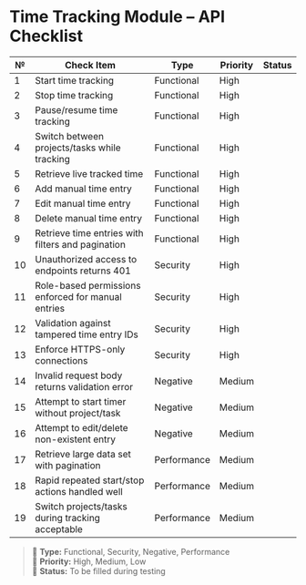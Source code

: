 # Time Tracking Module – API Checklist

| №  | Check Item                                             | Type        | Priority | Status |
|----|---------------------------------------------------------|-------------|----------|--------|
| 1  | Start time tracking                                     | Functional  | High     |        |
| 2  | Stop time tracking                                      | Functional  | High     |        |
| 3  | Pause/resume time tracking                              | Functional  | High     |        |
| 4  | Switch between projects/tasks while tracking            | Functional  | High     |        |
| 5  | Retrieve live tracked time                              | Functional  | High     |        |
| 6  | Add manual time entry                                   | Functional  | High     |        |
| 7  | Edit manual time entry                                  | Functional  | High     |        |
| 8  | Delete manual time entry                                | Functional  | High     |        |
| 9  | Retrieve time entries with filters and pagination       | Functional  | High     |        |
| 10 | Unauthorized access to endpoints returns 401            | Security    | High     |        |
| 11 | Role-based permissions enforced for manual entries      | Security    | High     |        |
| 12 | Validation against tampered time entry IDs              | Security    | High     |        |
| 13 | Enforce HTTPS-only connections                          | Security    | High     |        |
| 14 | Invalid request body returns validation error           | Negative    | Medium   |        |
| 15 | Attempt to start timer without project/task             | Negative    | Medium   |        |
| 16 | Attempt to edit/delete non-existent entry               | Negative    | Medium   |        |
| 17 | Retrieve large data set with pagination                 | Performance | Medium   |        |
| 18 | Rapid repeated start/stop actions handled well          | Performance | Medium   |        |
| 19 | Switch projects/tasks during tracking acceptable        | Performance | Medium   |        |

> 🔹 **Type:** Functional, Security, Negative, Performance  
> 🔸 **Priority:** High, Medium, Low  
> 🔘 **Status:** To be filled during testing